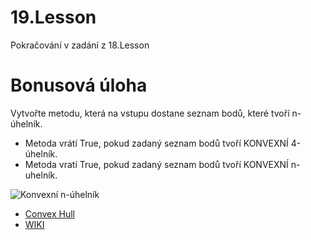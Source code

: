 # 19.Lesson 

Pokračování v zadání z 18.Lesson

# Bonusová úloha

Vytvořte metodu, která na vstupu dostane seznam bodů, které tvoří n-úhelník. 
  - Metoda vrátí True, pokud zadaný seznam bodů tvoří KONVEXNÍ 4-úhelník.
  - Metoda vratí True, pokud zadaný seznam bodů tvoří KONVEXNÍ n-uhelník.

![Konvexní n-úhelník](https://kdm.karlin.mff.cuni.cz//diplomky/cabri/kapitoly/ctyruhelniky/ctyruhelnik-zaklad.png)

 - [Convex Hull](https://iq.opengenus.org/gift-wrap-jarvis-march-algorithm-convex-hull)
 - [WIKI](https://cs.wikipedia.org/wiki/Konvexn%C3%AD_mnoho%C3%BAheln%C3%ADk)
